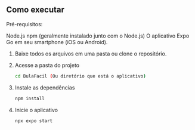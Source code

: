 ## Como executar

Pré-requisitos:

Node.js
npm (geralmente instalado junto com o Node.js)
O aplicativo Expo Go em seu smartphone (iOS ou Android).


1. Baixe todos os arquivos em uma pasta ou clone o repositório.

2. Acesse a pasta do projeto

   ```bash
   cd BulaFacil (Ou diretório que está o aplicativo)
   ```
   
4. Instale as dependências

   ```bash
   npm install
   ```

5. Inicie o aplicativo

   ```bash
   npx expo start
   ```



